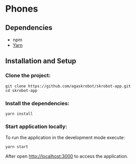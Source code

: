 # Phones

## Dependencies

- npm 
- [Yarn](https://yarnpkg.com/)

## Installation and Setup

### Clone the project:

    git clone https://github.com/agaskrobot/skrobot-app.git
    cd skrobot-app

### Install the dependencies:

    yarn install

### Start application locally:

To run the application in the development mode execute:

    yarn start

After open [http://localhost:3000](http://localhost:3000) to access the application.


      
